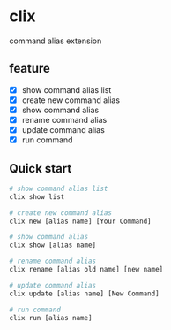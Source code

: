 # clix
command alias extension

## feature

- [x] show command alias list
- [x] create new command alias
- [x] show command alias
- [x] rename command alias
- [x] update command alias
- [x] run command

## Quick start

```bash
# show command alias list
clix show list

# create new command alias
clix new [alias name] [Your Command]

# show command alias
clix show [alias name]

# rename command alias
clix rename [alias old name] [new name]

# update command alias
clix update [alias name] [New Command]

# run command
clix run [alias name]
```

